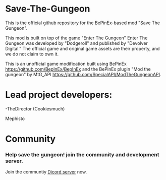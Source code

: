 # Save-The-Gungeon
This is the official github repository for the BePinEx-based mod "Save The Gungeon".

This mod is built on top of the game "Enter The Gungeon"
Enter The Gungeon was developed by "Dodgeroll" and published by "Devolver Digital." The official game and original game assets are their property, and we do not claim to own it.

This is an unofficial game modification built using BePinEx https://github.com/BepInEx/BepInEx
and the BePinEx plugin "Mod the gungeon" by MtG_API https://github.com/SpecialAPI/ModTheGungeonAPI.


# Lead project developers:
-TheDirector (Cookiesmuch)

Mephisto

# Community
### Help save the gungeon! join the community and development server. 
Join the communtiy [Dicord server](https://discord.gg/ZgqThPZ7) now.